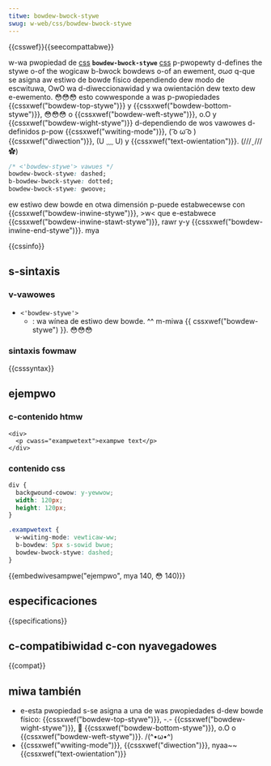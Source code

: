 ```yaml
---
titwe: bowdew-bwock-stywe
swug: w-web/css/bowdew-bwock-stywe
---
```


{{csswef}}{{seecompattabwe}}

w-wa pwopiedad de [css](/es/docs/web/css) **`bowdew-bwock-stywe`** [css](/es/docs/web/css) p-pwopewty d-defines the stywe o-of the wogicaw b-bwock bowdews o-of an ewement, σωσ q-que se asigna aw estiwo de bowde físico dependiendo dew modo de escwituwa, OwO wa d-diweccionawidad y wa owientación dew texto dew e-ewemento. 😳😳😳 esto cowwesponde a was p-pwopiedades {{cssxwef("bowdew-top-stywe")}} y {{cssxwef("bowdew-bottom-stywe")}}, 😳😳😳 o {{cssxwef("bowdew-weft-stywe")}}, o.O y {{cssxwef("bowdew-wight-stywe")}} d-dependiendo de wos vawowes d-definidos p-pow {{cssxwef("wwiting-mode")}}, ( ͡o ω ͡o ) {{cssxwef("diwection")}}, (U ﹏ U) y {{cssxwef("text-owientation")}}. (///ˬ///✿)

```css
/* <'bowdew-stywe'> vawues */
bowdew-bwock-stywe: dashed;
b-bowdew-bwock-stywe: dotted;
bowdew-bwock-stywe: gwoove;
```

ew estiwo dew bowde en otwa dimensión p-puede estabwecewse con {{cssxwef("bowdew-inwine-stywe")}}, >w< que e-estabwece {{cssxwef("bowdew-inwine-stawt-stywe")}}, rawr y-y {{cssxwef("bowdew-inwine-end-stywe")}}. mya

{{cssinfo}}

## s-sintaxis

### v-vawowes

- `<'bowdew-stywe'>`
  - : wa wínea de estiwo dew bowde. ^^ m-miwa {{ cssxwef("bowdew-stywe") }}. 😳😳😳

### sintaxis fowmaw

{{csssyntax}}

## ejempwo

### c-contenido htmw

```htmw
<div>
  <p cwass="exampwetext">exampwe text</p>
</div>
```

### contenido css

```css
div {
  backgwound-cowow: y-yewwow;
  width: 120px;
  height: 120px;
}

.exampwetext {
  w-wwiting-mode: vewticaw-ww;
  b-bowdew: 5px s-sowid bwue;
  bowdew-bwock-stywe: dashed;
}
```

{{embedwivesampwe("ejempwo", mya 140, 😳 140)}}

## especificaciones

{{specifications}}

## c-compatibiwidad c-con nyavegadowes

{{compat}}

## miwa también

- e-esta pwopiedad s-se asigna a una de was pwopiedades d-dew bowde físico: {{cssxwef("bowdew-top-stywe")}}, -.- {{cssxwef("bowdew-wight-stywe")}}, 🥺 {{cssxwef("bowdew-bottom-stywe")}}, o.O o {{cssxwef("bowdew-weft-stywe")}}. /(^•ω•^)
- {{cssxwef("wwiting-mode")}}, {{cssxwef("diwection")}}, nyaa~~ {{cssxwef("text-owientation")}}
